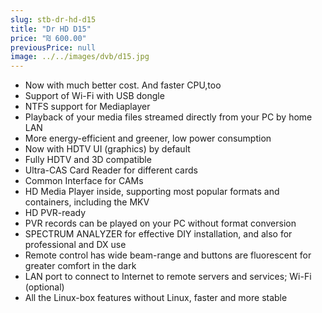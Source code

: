 ```yaml
---
slug: stb-dr-hd-d15
title: "Dr HD D15"
price: "₪ 600.00"
previousPrice: null
image: ../../images/dvb/d15.jpg
---
```


- Now with much better cost. And faster CPU,too
- Support of Wi-Fi with USB dongle
- NTFS support for Mediaplayer
- Playback of your media files streamed directly from your PC by home LAN
- More energy-efficient and greener, low power consumption
- Now with HDTV UI (graphics) by default
- Fully HDTV and 3D compatible
- Ultra-CAS Card Reader for different cards
- Common Interface for CAMs
- HD Media Player inside, supporting most popular formats and containers, including the MKV
- HD PVR-ready
- PVR records can be played on your PC without format conversion
- SPECTRUM ANALYZER for effective DIY installation, and also for professional and DX use
- Remote control has wide beam-range and buttons are fluorescent for greater comfort in the dark
- LAN port to connect to Internet to remote servers and services; Wi-Fi (optional)
- All the Linux-box features without Linux, faster and more stable

